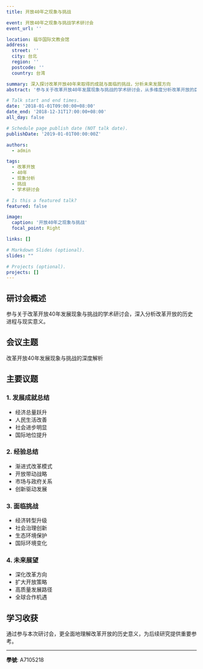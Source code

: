 ```yaml
---
title: 开放40年之现象与挑战

event: 开放40年之现象与挑战学术研讨会
event_url: ''

location: 福华国际文教会馆
address:
  street: ''
  city: 台北
  region: ''
  postcode: ''
  country: 台湾

summary: 深入探讨改革开放40年来取得的成就与面临的挑战，分析未来发展方向
abstract: '参与关于改革开放40年发展现象与挑战的学术研讨会，从多维度分析改革开放的巨大成就，探讨在新的历史条件下如何继续深化改革、扩大开放，以及所面临的新挑战与应对策略。'

# Talk start and end times.
date: '2018-01-01T09:00:00+08:00'
date_end: '2018-12-31T17:00:00+08:00'
all_day: false

# Schedule page publish date (NOT talk date).
publishDate: '2019-01-01T00:00:00Z'

authors:
  - admin

tags:
  - 改革开放
  - 40年
  - 现象分析
  - 挑战
  - 学术研讨会

# Is this a featured talk?
featured: false

image:
  caption: '开放40年之现象与挑战'
  focal_point: Right

links: []

# Markdown Slides (optional).
slides: ""

# Projects (optional).
projects: []
---
```


## 研讨会概述

参与关于改革开放40年发展现象与挑战的学术研讨会，深入分析改革开放的历史进程与现实意义。

## 会议主题

改革开放40年发展现象与挑战的深度解析

## 主要议题

### 1. 发展成就总结
- 经济总量跃升
- 人民生活改善
- 社会进步明显
- 国际地位提升

### 2. 经验总结
- 渐进式改革模式
- 开放带动战略
- 市场与政府关系
- 创新驱动发展

### 3. 面临挑战
- 经济转型升级
- 社会治理创新
- 生态环境保护
- 国际环境变化

### 4. 未来展望
- 深化改革方向
- 扩大开放策略
- 高质量发展路径
- 全球合作机遇

## 学习收获

通过参与本次研讨会，更全面地理解改革开放的历史意义，为后续研究提供重要参考。

---

**學號**: A7105218